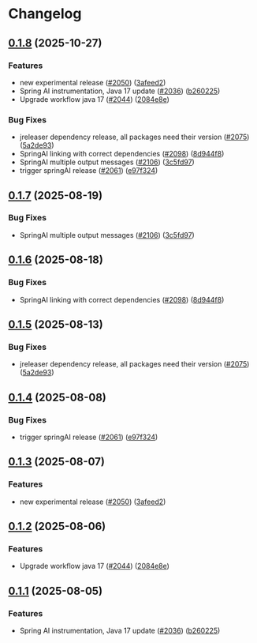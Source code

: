 # Changelog

## [0.1.8](https://github.com/dirkbrnd/openinference/compare/java-openinference-instrumentation-springAI-v0.1.7...java-openinference-instrumentation-springAI-v0.1.8) (2025-10-27)


### Features

* new experimental release ([#2050](https://github.com/dirkbrnd/openinference/issues/2050)) ([3afeed2](https://github.com/dirkbrnd/openinference/commit/3afeed2d72d52a0d96217c9c1c6e1f7d3e983c73))
* Spring AI instrumentation, Java 17 update ([#2036](https://github.com/dirkbrnd/openinference/issues/2036)) ([b260225](https://github.com/dirkbrnd/openinference/commit/b2602255b7954296a70fa02b2c98d67c514d9b9f))
* Upgrade workflow java 17 ([#2044](https://github.com/dirkbrnd/openinference/issues/2044)) ([2084e8e](https://github.com/dirkbrnd/openinference/commit/2084e8e48761fbb9e575bf4fbfc0f75ba3998d2e))


### Bug Fixes

* jreleaser dependency release, all packages need their version ([#2075](https://github.com/dirkbrnd/openinference/issues/2075)) ([5a2de93](https://github.com/dirkbrnd/openinference/commit/5a2de939136b2d151a831e8911a62a0c3f7b7717))
* SpringAI linking with correct dependencies ([#2098](https://github.com/dirkbrnd/openinference/issues/2098)) ([8d944f8](https://github.com/dirkbrnd/openinference/commit/8d944f8ab3b4b54ec449a256465128a7083d8e9e))
* SpringAI multiple output messages ([#2106](https://github.com/dirkbrnd/openinference/issues/2106)) ([3c5fd97](https://github.com/dirkbrnd/openinference/commit/3c5fd97ed045a36dd95d4689a8b5315b95ee6366))
* trigger springAI release ([#2061](https://github.com/dirkbrnd/openinference/issues/2061)) ([e97f324](https://github.com/dirkbrnd/openinference/commit/e97f324ca8a12d788148edd9a031fabfe7055e55))

## [0.1.7](https://github.com/Arize-ai/openinference/compare/java-openinference-instrumentation-springAI-v0.1.6...java-openinference-instrumentation-springAI-v0.1.7) (2025-08-19)


### Bug Fixes

* SpringAI multiple output messages ([#2106](https://github.com/Arize-ai/openinference/issues/2106)) ([3c5fd97](https://github.com/Arize-ai/openinference/commit/3c5fd97ed045a36dd95d4689a8b5315b95ee6366))

## [0.1.6](https://github.com/Arize-ai/openinference/compare/java-openinference-instrumentation-springAI-v0.1.5...java-openinference-instrumentation-springAI-v0.1.6) (2025-08-18)


### Bug Fixes

* SpringAI linking with correct dependencies ([#2098](https://github.com/Arize-ai/openinference/issues/2098)) ([8d944f8](https://github.com/Arize-ai/openinference/commit/8d944f8ab3b4b54ec449a256465128a7083d8e9e))

## [0.1.5](https://github.com/Arize-ai/openinference/compare/java-openinference-instrumentation-springAI-v0.1.4...java-openinference-instrumentation-springAI-v0.1.5) (2025-08-13)


### Bug Fixes

* jreleaser dependency release, all packages need their version ([#2075](https://github.com/Arize-ai/openinference/issues/2075)) ([5a2de93](https://github.com/Arize-ai/openinference/commit/5a2de939136b2d151a831e8911a62a0c3f7b7717))

## [0.1.4](https://github.com/Arize-ai/openinference/compare/java-openinference-instrumentation-springAI-v0.1.3...java-openinference-instrumentation-springAI-v0.1.4) (2025-08-08)


### Bug Fixes

* trigger springAI release ([#2061](https://github.com/Arize-ai/openinference/issues/2061)) ([e97f324](https://github.com/Arize-ai/openinference/commit/e97f324ca8a12d788148edd9a031fabfe7055e55))

## [0.1.3](https://github.com/Arize-ai/openinference/compare/java-openinference-instrumentation-springAI-v0.1.2...java-openinference-instrumentation-springAI-v0.1.3) (2025-08-07)


### Features

* new experimental release ([#2050](https://github.com/Arize-ai/openinference/issues/2050)) ([3afeed2](https://github.com/Arize-ai/openinference/commit/3afeed2d72d52a0d96217c9c1c6e1f7d3e983c73))

## [0.1.2](https://github.com/Arize-ai/openinference/compare/java-openinference-instrumentation-springAI-v0.1.1...java-openinference-instrumentation-springAI-v0.1.2) (2025-08-06)


### Features

* Upgrade workflow java 17 ([#2044](https://github.com/Arize-ai/openinference/issues/2044)) ([2084e8e](https://github.com/Arize-ai/openinference/commit/2084e8e48761fbb9e575bf4fbfc0f75ba3998d2e))

## [0.1.1](https://github.com/Arize-ai/openinference/compare/java-openinference-instrumentation-springAI-v0.1.0...java-openinference-instrumentation-springAI-v0.1.1) (2025-08-05)


### Features

* Spring AI instrumentation, Java 17 update ([#2036](https://github.com/Arize-ai/openinference/issues/2036)) ([b260225](https://github.com/Arize-ai/openinference/commit/b2602255b7954296a70fa02b2c98d67c514d9b9f))

